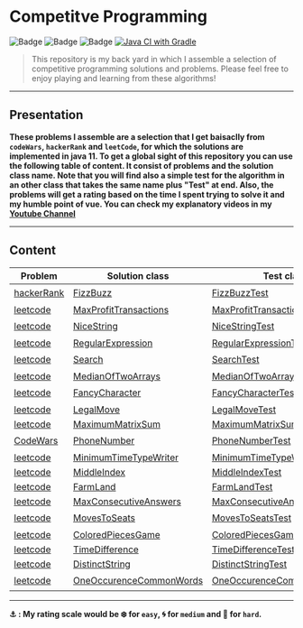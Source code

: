 # Competitve Programming

![Badge](https://img.shields.io/badge/Problems-Solving-black) ![Badge](https://img.shields.io/badge/JUnit-5.7.1-brightgreen) ![Badge](https://img.shields.io/badge/JDK-11-brightgreen) [![Java CI with Gradle](https://github.com/abdorah/CP/actions/workflows/gradle.yml/badge.svg?branch=master)](https://github.com/abdorah/CP/actions/workflows/gradle.yml)


> This repository is my back yard in which I assemble a selection of competitive programming solutions and problems. Please feel free to enjoy playing and learning from these algorithms!

---

## Presentation

**These problems I assemble are a selection that I get baisaclly from `codeWars`, `hackerRank` and `leetCode`, for which the solutions are implemented in java 11. To get a global sight of this repository you can use the following table of content. It consist of problems and the solution class name. Note that you will find also a simple test for the algorithm in an other class that takes the same name plus "Test" at end. Also, the problems will get a rating based on the time I spent trying to solve it and my humble point of vue. You can check my explanatory videos in my [Youtube Channel](https://www.youtube.com/channel/UCW-mN81shtK6O4K5jzTY5Iw)**

---

## Content

| Problem | Solution class | Test class | level |
| --- | --- | --- | --- |
| [hackerRank](https://www.hackerrank.com/test/143hd7jsid6/questions/521e954e6ff11) | [FizzBuzz](https://github.com/abdorah/CP/blob/master/src/main/java/com/FizzBuzz.java) | [FizzBuzzTest](https://github.com/abdorah/CP/blob/master/src/test/java/com/FizzBuzzTest.java) | :snowflake: |
| [leetcode](https://leetcode.com/problems/best-time-to-buy-and-sell-stock-iii/) | [MaxProfitTransactions](https://github.com/abdorah/CP/blob/master/src/main/java/com/MaxProfitTransactions.java) | [MaxProfitTransactionsTest](https://github.com/abdorah/CP/blob/master/src/test/java/com/MaxProfitTransactionsTest.java) | :ocean: |
| [leetcode](https://leetcode.com/problems/longest-nice-substring/) | [NiceString](https://github.com/abdorah/CP/blob/master/src/main/java/com/NiceString.java) | [NiceStringTest](https://github.com/abdorah/CP/blob/master/src/test/java/com/NiceStringTest.java) | :snowflake: |
| [leetcode](https://leetcode.com/problems/regular-expression-matching/) | [RegularExpression](https://github.com/abdorah/CP/blob/master/src/main/java/com/RegularExpression.java) | [RegularExpressionTest](https://github.com/abdorah/CP/blob/master/src/test/java/com/RegularExpressionTest.java) | :ocean: |
| [leetcode](https://leetcode.com/problems/search-suggestions-system/) | [Search](https://github.com/abdorah/CP/blob/master/src/main/java/com/Search.java) | [SearchTest](https://github.com/abdorah/CP/blob/master/src/test/java/com/SearchTest.java) | :snowflake: |
| [leetcode](https://leetcode.com/problems/median-of-two-sorted-arrays/) | [MedianOfTwoArrays](https://github.com/abdorah/CP/blob/master/src/main/java/com/MedianOfTwoArrays.java) | [MedianOfTwoArraysTest](https://github.com/abdorah/CP/blob/master/src/test/java/com/MedianOfTwoArraysTest.java) | :ocean: |
| [leetcode](https://leetcode.com/problems/delete-characters-to-make-fancy-string/) | [FancyCharacter](https://github.com/abdorah/CP/blob/master/src/main/java/com/FancyCharacter.java) | [FancyCharacterTest](https://github.com/abdorah/CP/blob/master/src/test/java/com/FancyCharacterTest.java) | :snowflake: |
| [leetcode](https://leetcode.com/problems/check-if-move-is-legal/) | [LegalMove](https://github.com/abdorah/CP/blob/master/src/main/java/com/LegalMove.java) | [LegalMoveTest](https://github.com/abdorah/CP/blob/master/src/test/java/com/LegalMoveTest.java) | :ocean: |
| [leetcode](https://leetcode.com/problems/maximum-matrix-sum/) | [MaximumMatrixSum](https://github.com/abdorah/CP/blob/master/src/main/java/com/MaximumMatrixSum.java) | [MaximumMatrixSumTest](https://github.com/abdorah/CP/blob/master/src/test/java/com/MaximumMatrixSumTest.java) | :cyclone: |
| [CodeWars](https://www.codewars.com/kata/525f50e3b73515a6db000b83/train/java) | [PhoneNumber](https://github.com/abdorah/CP/blob/master/src/main/java/com/PhoneNumber.java) | [PhoneNumberTest](https://github.com/abdorah/CP/blob/master/src/test/java/com/PhoneNumberTest.java) | :snowflake: |
| [leetcode](https://leetcode.com/problems/minimum-time-to-type-word-using-special-typewriter/) | [MinimumTimeTypeWriter](https://github.com/abdorah/CP/blob/master/src/main/java/com/MinimumTimeTypeWriter.java) | [MinimumTimeTypeWriterTest](https://github.com/abdorah/CP/blob/master/src/test/java/com/MinimumTimeTypeWriterTest.java) | :cyclone: |
| [leetcode](https://leetcode.com/problems/find-the-middle-index-in-array/) | [MiddleIndex](https://github.com/abdorah/CP/blob/master/src/main/java/com/MiddleIndex.java) | [MiddleIndexTest](https://github.com/abdorah/CP/blob/master/src/test/java/com/MiddleIndexTest.java) | :cyclone: |
| [leetcode](https://leetcode.com/problems/find-all-groups-of-farmland/) | [FarmLand](https://github.com/abdorah/CP/blob/master/src/main/java/com/FarmLand.java) | [FarmLandTest](https://github.com/abdorah/CP/blob/master/src/test/java/com/FarmLandTest.java) | :ocean: |
| [leetcode](https://leetcode.com/problems/maximize-the-confusion-of-an-exam/) | [MaxConsecutiveAnswers](https://github.com/abdorah/CP/blob/master/src/main/java/com/MaxConsecutiveAnswers.java) | [MaxConsecutiveAnswersTest](https://github.com/abdorah/CP/blob/master/src/test/java/com/MaxConsecutiveAnswersTest.java) | :cyclone: |
| [leetcode](https://leetcode.com/problems/minimum-number-of-moves-to-seat-everyone/) | [MovesToSeats](https://github.com/abdorah/CP/blob/master/src/main/java/com/MovesToSeats.java) | [MovesToSeatsTest](https://github.com/abdorah/CP/blob/master/src/test/java/com/MovesToSeatsTest.java) | :snowflake: |
| [leetcode](https://leetcode.com/problems/remove-colored-pieces-if-both-neighbors-are-the-same-color/) | [ColoredPiecesGame](https://github.com/abdorah/CP/blob/master/src/main/java/com/ColoredPiecesGame.java) | [ColoredPiecesGameTest](https://github.com/abdorah/CP/blob/master/src/test/java/com/ColoredPiecesGameTest.java) | :cyclone: |
| [leetcode](https://leetcode.com/problems/minimum-time-difference/) | [TimeDifference](https://github.com/abdorah/CP/blob/master/src/main/java/com/TimeDifference.java) | [TimeDifferenceTest](https://github.com/abdorah/CP/blob/master/src/test/java/com/TimeDifferenceTest.java) | :cyclone: |
| [leetcode](https://leetcode.com/problems/kth-distinct-string-in-an-array/) | [DistinctString](https://github.com/abdorah/CP/blob/master/src/main/java/com/DistinctString.java) | [DistinctStringTest](https://github.com/abdorah/CP/blob/master/src/test/java/com/DistinctStringTest.java) | :cyclone: |
| [leetcode](https://leetcode.com/problems/count-common-words-with-one-occurrence/) | [OneOccurenceCommonWords](https://github.com/abdorah/CP/blob/master/src/main/java/com/OneOccurenceCommonWords.java) | [OneOccurenceCommonWordsTest](https://github.com/abdorah/CP/blob/master/src/test/java/com/OneOccurenceCommonWordsTest.java) | :snowflake: |

---

**⚓ : My rating scale would be :snowflake: for `easy`, :cyclone: for `medium` and :ocean: for `hard`.**
